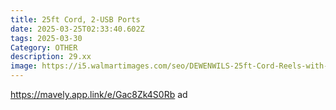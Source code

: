 ```yaml
---
title: 25ft Cord, 2-USB Ports
date: 2025-03-25T02:33:40.602Z
tags: 2025-03-30
Category: OTHER
description: 29.xx
image: https://i5.walmartimages.com/seo/DEWENWILS-25ft-Cord-Reels-with-2-USB-Ports-Retractable-Extension-Cord-Reel-SJTW-16-3-Cable-13A_82ad7095-f92c-4100-9b0f-7d39165db1db.b4dcc47f4550362be313da084aef1f40.jpeg?odnHeight=640&odnWidth=640&odnBg=FFFFFF
---
```

<!--StartFragment-->

https://mavely.app.link/e/Gac8Zk4S0Rb ad

<!--EndFragment-->
